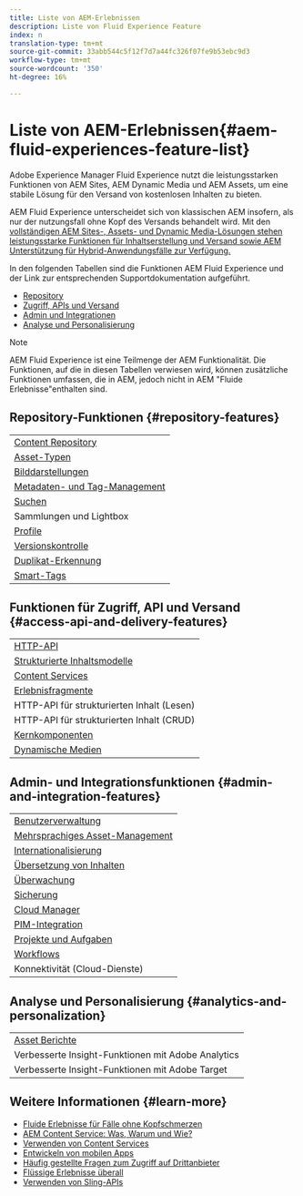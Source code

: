 ```yaml
---
title: Liste von AEM-Erlebnissen
description: Liste von Fluid Experience Feature
index: n
translation-type: tm+mt
source-git-commit: 33abb544c5f12f7d7a44fc326f07fe9b53ebc9d3
workflow-type: tm+mt
source-wordcount: '350'
ht-degree: 16%

---
```



# Liste von AEM-Erlebnissen{#aem-fluid-experiences-feature-list}

Adobe Experience Manager Fluid Experience nutzt die leistungsstarken Funktionen von AEM Sites, AEM Dynamic Media und AEM Assets, um eine stabile Lösung für den Versand von kostenlosen Inhalten zu bieten.

AEM Fluid Experience unterscheidet sich von klassischen AEM insofern, als nur der nutzungsfall ohne Kopf des Versands behandelt wird. Mit den [vollständigen AEM Sites-, Assets- und Dynamic Media-Lösungen stehen leistungsstarke Funktionen für Inhaltserstellung und Versand sowie AEM Unterstützung für Hybrid-Anwendungsfälle zur Verfügung.](https://docs.adobe.com/content/help/en/experience-manager-65/user-guide/home.html)

In den folgenden Tabellen sind die Funktionen AEM Fluid Experience und der Link zur entsprechenden Supportdokumentation aufgeführt.

* [Repository](#repository-features)
* [Zugriff, APIs und Versand](#access-api-and-delivery-features)
* [Admin und Integrationen](#admin-and-integration-features)
* [Analyse und Personalisierung](#analytics-and-personalization)

>[!NOTE]
>
>AEM Fluid Experience ist eine Teilmenge der AEM Funktionalität. Die Funktionen, auf die in diesen Tabellen verwiesen wird, können zusätzliche Funktionen umfassen, die in AEM, jedoch nicht in AEM &quot;Fluide Erlebnisse&quot;enthalten sind.

## Repository-Funktionen {#repository-features}

|  |
|---|
| [Content Repository](/help/assets/manage-assets.md) |
| [Asset-Typen](/help/assets/assets-formats.md) |
| [Bilddarstellungen](/help/assets/image-presets.md) |
| [Metadaten- und Tag-Management](/help/assets/metadata.md) |
| [Suchen](/help/assets/manage-assets.md) |
| [](/help/assets/manage-assets.md)Sammlungen und Lightbox[](/help/assets/light-box.md) |
| [Profile](/help/assets/processing-profiles.md) |
| [Versionskontrolle](/help/assets/manage-assets.md) |
| [Duplikat-Erkennung](/help/assets/duplicate-detection.md) |
| [Smart-Tags](/help/assets/enhanced-smart-tags.md) |

## Funktionen für Zugriff, API und Versand {#access-api-and-delivery-features}

|  |
|---|
| [HTTP-API](/help/assets/mac-api-assets.md) |
| [Strukturierte Inhaltsmodelle](/help/assets/content-fragments/content-fragments.md) |
| [Content Services](https://helpx.adobe.com/de/experience-manager/kt/sites/using/content-services-tutorial-use.html) |
| [Erlebnisfragmente](/help/sites-authoring/experience-fragments.md) |
| HTTP-API für strukturierten Inhalt (Lesen) |
| HTTP-API für strukturierten Inhalt (CRUD) |
| [Kernkomponenten](https://docs.adobe.com/content/help/de-DE/experience-manager-core-components/using/introduction.html) |
| [Dynamische Medien](/help/assets/dynamic-media.md) |

## Admin- und Integrationsfunktionen {#admin-and-integration-features}

|  |
|---|
| [Benutzerverwaltung](/help/sites-administering/user-group-ac-admin.md) |
| [Mehrsprachiges Asset-Management](/help/assets/multilingual-assets.md) |
| [Internationalisierung ](/help/sites-developing/i18n.md) |
| [Übersetzung von Inhalten](/help/sites-administering/translation.md) |
| [Überwachung](/help/sites-deploying/monitoring-and-maintaining.md) |
| [Sicherung](/help/sites-administering/backup-and-restore.md) |
| [Cloud Manager](https://docs.adobe.com/content/help/de-DE/experience-manager-cloud-manager/using/introduction-to-cloud-manager.html) |
| [PIM-Integration](/help/sites-authoring/managing-product-information.md) |
| [Projekte und Aufgaben](/help/sites-authoring/projects.md) |
| [Workflows](/help/sites-administering/workflows-starting.md) |
| Konnektivität (Cloud-Dienste) |

## Analyse und Personalisierung {#analytics-and-personalization}

|  |
|---|
| [Asset Berichte](/help/assets/asset-reports.md) |
| Verbesserte Insight-Funktionen mit Adobe Analytics |
| Verbesserte Insight-Funktionen mit Adobe Target |

## Weitere Informationen {#learn-more}

* [Fluide Erlebnisse für Fälle ohne Kopfschmerzen](https://helpx.adobe.com/experience-manager/kt/eseminars/gems/aem-headless-usecases.html)
* [AEM Content Service: Was, Warum und Wie?](https://helpx.adobe.com/experience-manager/kt/eseminars/ask-the-expert/aem-content-services.html)
* [Verwenden von Content Services](https://helpx.adobe.com/experience-manager/kt/sites/using/structured-fragments-content-services-feature-video-use.html)
* [Entwickeln von mobilen Apps](https://docs.adobe.com/content/help/en/experience-manager-64/mobile/developing/developing-content-services.html)
* [Häufig gestellte Fragen zum Zugriff auf Drittanbieter](https://helpx.adobe.com/experience-manager/kt/sites/using/content-services-tutorial-use/part7.html)
* [Flüssige Erlebnisse überall](https://helpx.adobe.com/experience-manager/using/using-sling-apis.html)
* [Verwenden von Sling-APIs](https://helpx.adobe.com/experience-manager/using/using-sling-apis.html)

